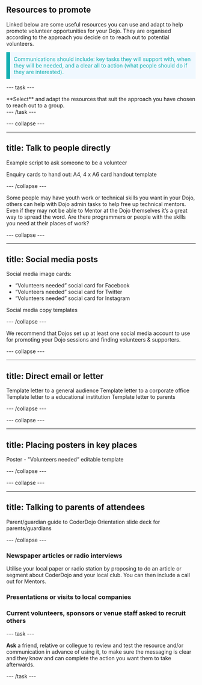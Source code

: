 ## Resources to promote

Linked below are some useful resources you can use and adapt to help promote volunteer opportunities for your Dojo. They are organised according to the approach you decide on to reach out to potential volunteers.

<p style="border-left: solid; border-width:10px; border-color: #0faeb0; background-color: aliceblue; padding: 10px;">
<span style="color: #0faeb0">Communications should include: key tasks they will support with, when they will be needed, and a clear all to action (what people should do if they are interested).
</p>

--- task ---
<div style="display: flex; flex-wrap: wrap">
<div style="flex-basis: 175px; flex-grow: 1">  
**Select** and adapt the resources that suit the approach you have chosen to reach out to a group.
</div>
</div>
--- /task ---

--- collapse ---

---
title: Talk to people directly
---

Example script to ask someone to be a volunteer

Enquiry cards to hand out:
A4, 4 x  A6 card handout template



--- /collapse ---

Some people may have youth work or technical  skills you want in your Dojo, others can help with Dojo admin tasks to help free up technical mentors.  Even if they may not be able to Mentor at the Dojo themselves it’s a great way to spread the word. Are there programmers or people with the skills you need at their places of work?

--- collapse ---

---
title: Social media posts
---

Social media image cards:
+ “Volunteers needed” social card for Facebook
+ “Volunteers needed” social card for Twitter
+ “Volunteers needed” social card for Instagram

Social media copy templates


--- /collapse ---

We recommend that Dojos set up at least one social media account to use for promoting your Dojo sessions and finding volunteers & supporters.

--- collapse ---

---
title: Direct email or letter
---

Template letter to a general audience
Template letter to a corporate office
Template letter to a educational institution
Template letter to parents

--- /collapse ---


--- collapse ---

---
title: Placing posters in key places
---
Poster - "Volunteers needed” editable template

--- /collapse ---

--- collapse ---

---
title: Talking to parents of attendees
---
Parent/guardian guide to CoderDojo
Orientation slide deck for parents/guardians

--- /collapse ---

### Newspaper articles or radio interviews

Utilise your local paper or radio station by proposing to do an article or segment about CoderDojo and your local club. You can then include a call out for Mentors.


### Presentations or visits to local companies


### Current volunteers, sponsors or venue staff asked to recruit others

--- task ---

**Ask** a friend, relative or collegue to review and test the resource and/or communication in advance of using it, to make sure the messaging is clear and they know and can complete the action you want them to take afterwards.

--- /task ---







